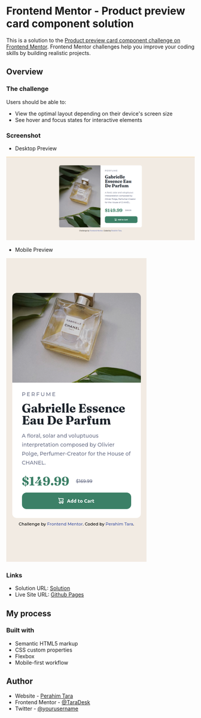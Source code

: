 # Frontend Mentor - Product preview card component solution

This is a solution to the [Product preview card component challenge on Frontend Mentor](https://www.frontendmentor.io/challenges/product-preview-card-component-GO7UmttRfa). Frontend Mentor challenges help you improve your coding skills by building realistic projects. 

## Overview

### The challenge

Users should be able to:

- View the optimal layout depending on their device's screen size
- See hover and focus states for interactive elements

### Screenshot

- Desktop Preview

![Design preview for the Product preview card coding challenge](./images/screenshot/Screenshot_2025-01-19_05-38-58.png)

- Mobile Preview

![Design preview for the Product preview card coding challenge](./images/screenshot/Screenshot_2025-01-19_at_05.38.23.png)

### Links

- Solution URL: [Solution](https://github.com/TaraDesk/code-in-practice/tree/main/product-preview-card-component-main)
- Live Site URL: [Github Pages](https://taradesk.github.io/code-in-practice/product-preview-card-component-main/index.html)

## My process

### Built with

- Semantic HTML5 markup
- CSS custom properties
- Flexbox
- Mobile-first workflow

## Author

- Website - [Perahim Tara](https://www.your-site.com)
- Frontend Mentor - [@TaraDesk](https://www.frontendmentor.io/profile/TaraDesk)
- Twitter - [@yourusername](https://www.twitter.com/yourusername)